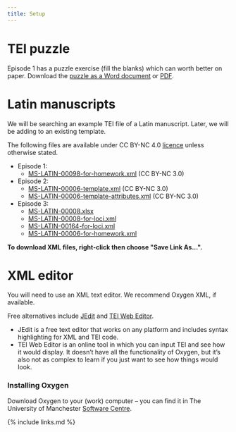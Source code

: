 ```yaml
---
title: Setup
---
```


# TEI puzzle
Episode 1 has a puzzle exercise (fill the blanks) which can worth better on paper. 
Download the [puzzle as a Word document](../files/TEI_Exercise_Puzzle.docx) or [PDF](../files/TEI_Exercise_Puzzle.pdf).


# Latin manuscripts
We will be searching an example TEI file of a Latin manuscript. Later, we will be adding to an existing template.

The following files are available under CC BY-NC 4.0 [licence](../LICENSE.html) unless otherwise stated.

- Episode 1: 
  - [MS-LATIN-00098-for-homework.xml](../files/MS-LATIN-00098-for-homework.xml) (CC BY-NC 3.0)
- Episode 2: 
  - [MS-LATIN-00006-template.xml](../files/MS-LATIN-00006-template.xml) (CC BY-NC 3.0)
  - [MS-LATIN-00006-template-attributes.xml](../files/MS-LATIN-00006-template-attributes.xml) (CC BY-NC 3.0)
- Episode 3: 
  - [MS-LATIN-00008.xlsx](../files/MS-LATIN-00008.xlsx)
  - [MS-LATIN-00008-for-loci.xml](../files/MS-LATIN-00008-for-loci.xml)
  - [MS-LATIN-00164-for-loci.xml](../files/MS-LATIN-00164-for-loci.xml)
  - [MS-LATIN-00006-for-homework.xml](../files/MS-LATIN-00006-for-homework.xml)

**To download XML files, right-click then choose "Save Link As...".**

# XML editor
You will need to use an XML text editor. We recommend Oxygen XML, if available.

Free alternatives include [JEdit](http://www.jedit.org/index.php?page=download) and 
[TEI Web Editor](https://tei-web-editor.herokuapp.com). 

- JEdit is a free text editor that works on any platform and includes syntax highlighting for XML and TEI code.
- TEI Web Editor is an online tool in which you can input TEI and see how it would display. 
  It doesn’t have all the functionality of Oxygen, 
  but it’s also not as complex to learn if you just want to see how things would look.

### Installing Oxygen

Download Oxygen to your (work) computer – you can find it in 
The University of Manchester [Software Centre](http://www.itservices.manchester.ac.uk/software/).

{% include links.md %}
